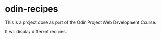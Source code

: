 # odin-recipes

This is a project done as part of the Odin Project Web Development Course.

It will display different recipies.